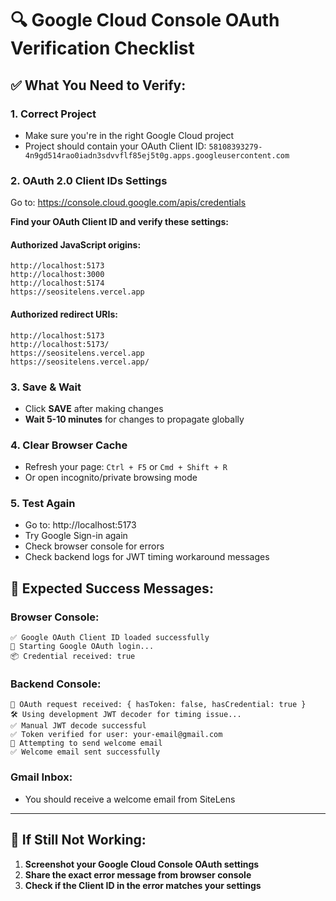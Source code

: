 # 🔍 Google Cloud Console OAuth Verification Checklist

## ✅ What You Need to Verify:

### 1. **Correct Project**
- Make sure you're in the right Google Cloud project
- Project should contain your OAuth Client ID: `58108393279-4n9gd514rao0iadn3sdvvflf85ej5t0g.apps.googleusercontent.com`

### 2. **OAuth 2.0 Client IDs Settings**
Go to: https://console.cloud.google.com/apis/credentials

**Find your OAuth Client ID and verify these settings:**

#### **Authorized JavaScript origins:**
```
http://localhost:5173
http://localhost:3000
http://localhost:5174
https://seositelens.vercel.app
```

#### **Authorized redirect URIs:**
```
http://localhost:5173
http://localhost:5173/
https://seositelens.vercel.app
https://seositelens.vercel.app/
```

### 3. **Save & Wait**
- Click **SAVE** after making changes
- **Wait 5-10 minutes** for changes to propagate globally

### 4. **Clear Browser Cache** 
- Refresh your page: `Ctrl + F5` or `Cmd + Shift + R`
- Or open incognito/private browsing mode

### 5. **Test Again**
- Go to: http://localhost:5173
- Try Google Sign-in again
- Check browser console for errors
- Check backend logs for JWT timing workaround messages

## 🎯 **Expected Success Messages:**

### Browser Console:
```
✅ Google OAuth Client ID loaded successfully
🚀 Starting Google OAuth login...
📦 Credential received: true
```

### Backend Console:
```
🔐 OAuth request received: { hasToken: false, hasCredential: true }
🛠️ Using development JWT decoder for timing issue...
✅ Manual JWT decode successful
✅ Token verified for user: your-email@gmail.com
📧 Attempting to send welcome email
✅ Welcome email sent successfully
```

### Gmail Inbox:
- You should receive a welcome email from SiteLens

---

## 🚨 If Still Not Working:

1. **Screenshot your Google Cloud Console OAuth settings**
2. **Share the exact error message from browser console** 
3. **Check if the Client ID in the error matches your settings**